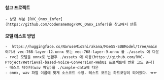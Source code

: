 #### 참고 프로젝트 
    - 상당 부분 [RVC_Onnx_Infer](https://github.com/codename0og/RVC_Onnx_Infer)을 참고해서 만듬
#### 모델 테스트 방법
    -  https://huggingface.co/NaruseMioShirakana/MoeSS-SUBModel/tree/main 여기서 vec-768-layer-12.onnx 또는 vec-768-layer-9.onnx 를 ./assets 에 다운
    - rvc2 모델을 onnx로 변환후 ./assets 에 이동(https://github.com/RVC-Project/Retrieval-based-Voice-Conversion-WebUI 프로젝트에 변환 코드 존재)
    - 테스트 데이터(wav 파일)를 ./sample-data에 다운
    - onnx, wav 파일 이름에 맞게 소스코드 수정. 테스트 코드는 하드코딩이 되어있다. ㅠㅠ




